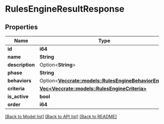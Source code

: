 # RulesEngineResultResponse

## Properties

Name | Type | Description | Notes
------------ | ------------- | ------------- | -------------
**id** | **i64** |  | 
**name** | **String** |  | 
**description** | Option<**String**> |  | [optional]
**phase** | **String** |  | 
**behaviors** | Option<[**Vec<crate::models::RulesEngineBehaviorEntry>**](RulesEngineBehaviorEntry.md)> |  | [optional]
**criteria** | [**Vec<Vec<crate::models::RulesEngineCriteria>>**](array.md) |  | 
**is_active** | **bool** |  | 
**order** | **i64** |  | 

[[Back to Model list]](../README.md#documentation-for-models) [[Back to API list]](../README.md#documentation-for-api-endpoints) [[Back to README]](../README.md)


